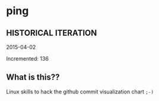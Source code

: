 # ping

## HISTORICAL ITERATION
2015-04-02

Incremented: 136

## What is this?? 
Linux skills to hack the github commit visualization chart `;-)`
